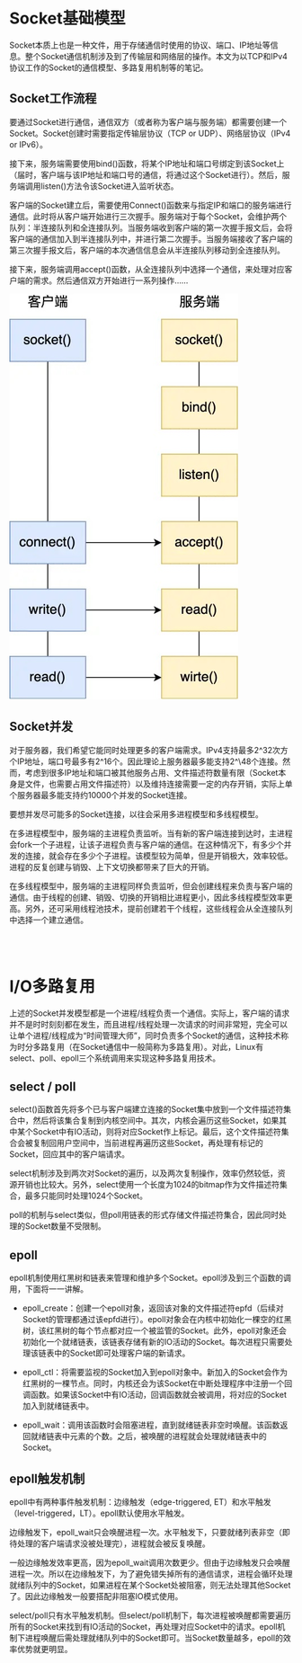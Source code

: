 # Socket基础模型
Socket本质上也是一种文件，用于存储通信时使用的协议、端口、IP地址等信息。整个Socket通信机制涉及到了传输层和网络层的操作。本文为以TCP和IPv4协议工作的Socket的通信模型、多路复用机制等的笔记。

## Socket工作流程
要通过Socket进行通信，通信双方（或者称为客户端与服务端）都需要创建一个Socket。Socket创建时需要指定传输层协议（TCP or UDP）、网络层协议（IPv4 or IPv6）。

接下来，服务端需要使用bind()函数，将某个IP地址和端口号绑定到该Socket上（届时，客户端与该IP地址和端口号的通信，将通过这个Socket进行）。然后，服务端调用listen()方法令该Socket进入监听状态。

客户端的Socket建立后，需要使用Connect()函数来与指定IP和端口的服务端进行通信。此时将从客户端开始进行三次握手。服务端对于每个Socket，会维护两个队列：半连接队列和全连接队列。当服务端收到客户端的第一次握手报文后，会将客户端的通信加入到半连接队列中，并进行第二次握手。当服务端接收了客户端的第三次握手报文后，客户端的本次通信信息会从半连接队列移动到全连接队列。

接下来，服务端调用accept()函数，从全连接队列中选择一个通信，来处理对应客户端的需求。然后通信双方开始进行一系列操作……

![](Linux网络通信机制_1.jpg)


## Socket并发
对于服务器，我们希望它能同时处理更多的客户端需求。IPv4支持最多2\^32次方个IP地址，端口号最多有2\^16个。因此理论上服务器最多能支持2^\48个连接。然而，考虑到很多IP地址和端口被其他服务占用、文件描述符数量有限（Socket本身是文件，也需要占用文件描述符）以及维持连接需要一定的内存开销，实际上单个服务器最多能支持约10000个并发的Socket连接。

要想并发尽可能多的Socket连接，以往会采用多进程模型和多线程模型。

在多进程模型中，服务端的主进程负责监听。当有新的客户端连接到达时，主进程会fork一个子进程，让该子进程负责与客户端的通信。在这种情况下，有多少个并发的连接，就会存在多少个子进程。该模型较为简单，但是开销极大，效率较低。进程的反复创建与销毁、上下文切换都带来了巨大的开销。

在多线程模型中，服务端的主进程同样负责监听，但会创建线程来负责与客户端的通信。由于线程的创建、销毁、切换的开销相比进程更小，因此多线程模型效率更高。另外，还可采用线程池技术，提前创建若干个线程，这些线程会从全连接队列中选择一个建立通信。

<br/><br/>

# I/O多路复用
上述的Socket并发模型都是一个进程/线程负责一个通信。实际上，客户端的请求并不是时时刻刻都在发生，而且进程/线程处理一次请求的时间非常短，完全可以让单个进程/线程成为“时间管理大师”，同时负责多个Socket的通信，这种技术称为时分多路复用（在Socket通信中一般简称为多路复用）。对此，Linux有select、poll、epoll三个系统调用来实现这种多路复用技术。

## select / poll
select()函数首先将多个已与客户端建立连接的Socket集中放到一个文件描述符集合中，然后将该集合复制到内核空间中。其次，内核会遍历这些Socket，如果其中某个Socket中有IO活动，则将对应Socket作上标记。最后，这个文件描述符集合会被复制回用户空间中，当前进程再遍历这些Socket，再处理有标记的Socket，回应其中的客户端请求。

select机制涉及到两次对Socket的遍历，以及两次复制操作，效率仍然较低，资源开销也比较大。另外，select使用一个长度为1024的bitmap作为文件描述符集合，最多只能同时处理1024个Socket。

poll的机制与select类似，但poll用链表的形式存储文件描述符集合，因此同时处理的Socket数量不受限制。

## epoll
epoll机制使用红黑树和链表来管理和维护多个Socket。epoll涉及到三个函数的调用，下面将一一讲解。

- epoll_create：创建一个epoll对象，返回该对象的文件描述符epfd（后续对Socket的管理都通过该epfd进行）。epoll对象会在内核中初始化一棵空的红黑树，该红黑树的每个节点都对应一个被监管的Socket。此外，epoll对象还会初始化一个就绪链表，该链表存储有新的IO活动的Socket。每次进程只需要处理该链表中的Socket即可处理客户端的新请求。

- epoll_ctl：将需要监视的Socket加入到epoll对象中。新加入的Socket会作为红黑树的一棵节点。同时，内核还会为该Socket在中断处理程序中注册一个回调函数。如果该Socket中有IO活动，回调函数就会被调用，将对应的Socket加入到就绪链表中。

- epoll_wait：调用该函数时会阻塞进程，直到就绪链表非空时唤醒。该函数返回就绪链表中元素的个数。之后，被唤醒的进程就会处理就绪链表中的Socket。

## epoll触发机制
epoll中有两种事件触发机制：边缘触发（edge-triggered, ET）和水平触发（level-triggered，LT）。epoll默认使用水平触发。

边缘触发下，epoll_wait只会唤醒进程一次。水平触发下，只要就绪列表非空（即待处理的客户端请求没被处理完），进程就会被反复唤醒。

一般边缘触发效率更高，因为epoll_wait调用次数更少。但由于边缘触发只会唤醒进程一次。所以在边缘触发下，为了避免错失掉所有的通信请求，进程会循环处理就绪队列中的Socket，如果进程在某个Socket处被阻塞，则无法处理其他Socket了。因此边缘触发一般要搭配非阻塞IO模式使用。

select/poll只有水平触发机制。但select/poll机制下，每次进程被唤醒都需要遍历所有的Socket来找到有IO活动的Socket，再处理对应Socket中的请求。epoll机制下进程唤醒后需处理就绪队列中的Socket即可。当Socket数量越多，epoll的效率优势就更明显。



